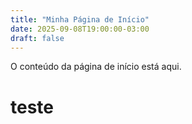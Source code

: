 ```yaml
---
title: "Minha Página de Início"
date: 2025-09-08T19:00:00-03:00
draft: false
---
```


O conteúdo da página de início está aqui. 
# teste
